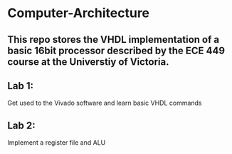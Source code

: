 # Computer-Architecture
## This repo stores the VHDL implementation of a basic 16bit processor described by the ECE 449 course at the Universtiy of Victoria.

## Lab 1:
Get used to the Vivado software and learn basic VHDL commands

## Lab 2:
Implement a register file and ALU

